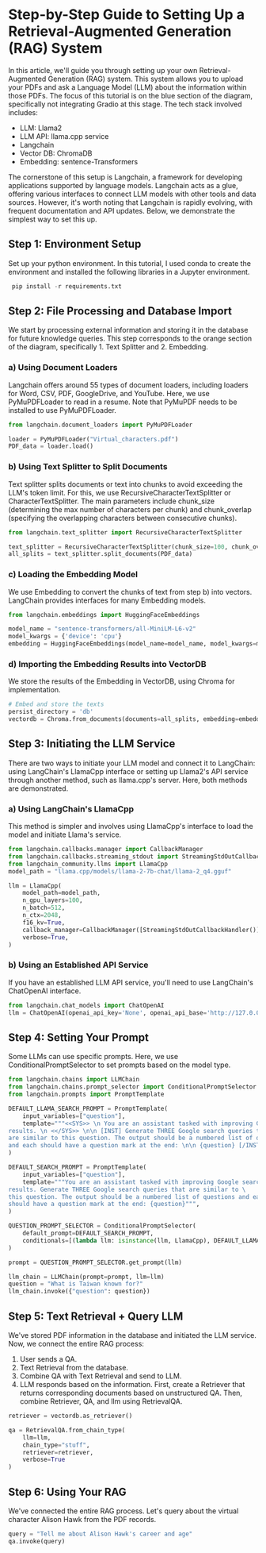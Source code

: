 # Step-by-Step Guide to Setting Up a Retrieval-Augmented Generation (RAG) System

In this article, we'll guide you through setting up your own Retrieval-Augmented Generation (RAG) system. This system allows you to upload your PDFs and ask a Language Model (LLM) about the information within those PDFs. The focus of this tutorial is on the blue section of the diagram, specifically not integrating Gradio at this stage. The tech stack involved includes:

- LLM: Llama2
- LLM API: llama.cpp service
- Langchain
- Vector DB: ChromaDB
- Embedding: sentence-Transformers

The cornerstone of this setup is Langchain, a framework for developing applications supported by language models. Langchain acts as a glue, offering various interfaces to connect LLM models with other tools and data sources. However, it's worth noting that Langchain is rapidly evolving, with frequent documentation and API updates. Below, we demonstrate the simplest way to set this up.

## Step 1: Environment Setup

Set up your python environment. In this tutorial, I used conda to create the environment and installed the following libraries in a Jupyter environment.

```python
 pip install -r requirements.txt  
```

## Step 2: File Processing and Database Import
We start by processing external information and storing it in the database for future knowledge queries. This step corresponds to the orange section of the diagram, specifically 1. Text Splitter and 2. Embedding.

### a) Using Document Loaders
Langchain offers around 55 types of document loaders, including loaders for Word, CSV, PDF, GoogleDrive, and YouTube. Here, we use PyMuPDFLoader to read in a resume. Note that PyMuPDF needs to be installed to use PyMuPDFLoader.

```python
from langchain.document_loaders import PyMuPDFLoader

loader = PyMuPDFLoader("Virtual_characters.pdf")
PDF_data = loader.load()
```

### b) Using Text Splitter to Split Documents
Text splitter splits documents or text into chunks to avoid exceeding the LLM's token limit. For this, we use RecursiveCharacterTextSplitter or CharacterTextSplitter. The main parameters include chunk_size (determining the max number of characters per chunk) and chunk_overlap (specifying the overlapping characters between consecutive chunks).

```python
from langchain.text_splitter import RecursiveCharacterTextSplitter

text_splitter = RecursiveCharacterTextSplitter(chunk_size=100, chunk_overlap=5)
all_splits = text_splitter.split_documents(PDF_data)
```

### c) Loading the Embedding Model
We use Embedding to convert the chunks of text from step b) into vectors. LangChain provides interfaces for many Embedding models.

```python
from langchain.embeddings import HuggingFaceEmbeddings

model_name = "sentence-transformers/all-MiniLM-L6-v2"
model_kwargs = {'device': 'cpu'}
embedding = HuggingFaceEmbeddings(model_name=model_name, model_kwargs=model_kwargs)
```

### d) Importing the Embedding Results into VectorDB
We store the results of the Embedding in VectorDB, using Chroma for implementation.

```python
# Embed and store the texts
persist_directory = 'db'
vectordb = Chroma.from_documents(documents=all_splits, embedding=embedding, persist_directory=persist_directory)
```

## Step 3: Initiating the LLM Service
There are two ways to initiate your LLM model and connect it to LangChain: using LangChain's LlamaCpp interface or setting up Llama2's API service through another method, such as llama.cpp's server. Here, both methods are demonstrated.

### a) Using LangChain's LlamaCpp
This method is simpler and involves using LlamaCpp's interface to load the model and initiate Llama's service.

```python
from langchain.callbacks.manager import CallbackManager
from langchain.callbacks.streaming_stdout import StreamingStdOutCallbackHandler
from langchain_community.llms import LlamaCpp
model_path = "llama.cpp/models/llama-2-7b-chat/llama-2_q4.gguf"

llm = LlamaCpp(
    model_path=model_path,
    n_gpu_layers=100,
    n_batch=512,
    n_ctx=2048,
    f16_kv=True,
    callback_manager=CallbackManager([StreamingStdOutCallbackHandler()]),
    verbose=True,
)
```

### b) Using an Established API Service
If you have an established LLM API service, you'll need to use LangChain's ChatOpenAI interface.

```python
from langchain.chat_models import ChatOpenAI
llm = ChatOpenAI(openai_api_key='None', openai_api_base='http://127.0.0.1:8080/v1')
```

## Step 4: Setting Your Prompt
Some LLMs can use specific prompts. Here, we use ConditionalPromptSelector to set prompts based on the model type.

```python
from langchain.chains import LLMChain
from langchain.chains.prompt_selector import ConditionalPromptSelector
from langchain.prompts import PromptTemplate

DEFAULT_LLAMA_SEARCH_PROMPT = PromptTemplate(
    input_variables=["question"],
    template="""<<SYS>> \n You are an assistant tasked with improving Google search \
results. \n <</SYS>> \n\n [INST] Generate THREE Google search queries that \
are similar to this question. The output should be a numbered list of questions \
and each should have a question mark at the end: \n\n {question} [/INST]""",
)

DEFAULT_SEARCH_PROMPT = PromptTemplate(
    input_variables=["question"],
    template="""You are an assistant tasked with improving Google search \
results. Generate THREE Google search queries that are similar to \
this question. The output should be a numbered list of questions and each \
should have a question mark at the end: {question}""",
)

QUESTION_PROMPT_SELECTOR = ConditionalPromptSelector(
    default_prompt=DEFAULT_SEARCH_PROMPT,
    conditionals=[(lambda llm: isinstance(llm, LlamaCpp), DEFAULT_LLAMA_SEARCH_PROMPT)],
)

prompt = QUESTION_PROMPT_SELECTOR.get_prompt(llm)

llm_chain = LLMChain(prompt=prompt, llm=llm)
question = "What is Taiwan known for?"
llm_chain.invoke({"question": question})
```

## Step 5: Text Retrieval + Query LLM
We've stored PDF information in the database and initiated the LLM service. Now, we connect the entire RAG process:

1. User sends a QA.
2. Text Retrieval from the database.
3. Combine QA with Text Retrieval and send to LLM.
4. LLM responds based on the information.
First, create a Retriever that returns corresponding documents based on unstructured QA. Then, combine Retriever, QA, and llm using RetrievalQA.

```python
retriever = vectordb.as_retriever()

qa = RetrievalQA.from_chain_type(
    llm=llm, 
    chain_type="stuff", 
    retriever=retriever, 
    verbose=True
)
```

## Step 6: Using Your RAG
We've connected the entire RAG process. Let's query about the virtual character Alison Hawk from the PDF records.

```python
query = "Tell me about Alison Hawk's career and age"
qa.invoke(query)
```
